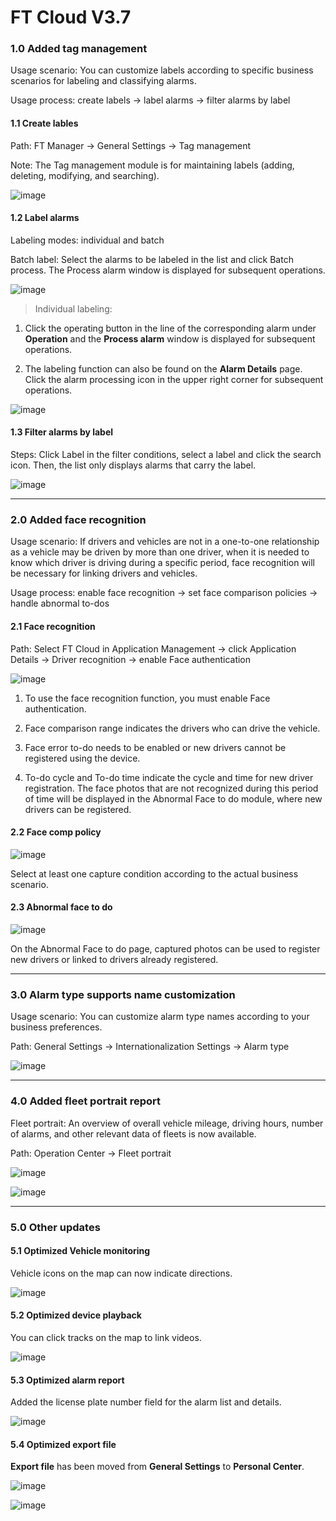 # FT Cloud V3.7

### 1.0 Added tag management

Usage scenario: You can customize labels according to specific business scenarios for labeling and classifying alarms.

Usage process: create labels → label alarms → filter alarms by label

#### 1.1 Create lables

Path: FT Manager → General Settings → Tag management

Note: The Tag management module is for maintaining labels (adding, deleting, modifying, and searching).

![image](https://user-images.githubusercontent.com/108051469/177295244-edddc994-f379-465f-8f59-5f0534f6a64b.png)

#### 1.2 Label alarms

Labeling modes: individual and batch

Batch label: Select the alarms to be labeled in the list and click Batch process. The Process alarm window is displayed for subsequent operations.

![image](https://user-images.githubusercontent.com/108051469/177295438-069bd887-1cd3-4f43-8d73-6281c825e98b.png)

> Individual labeling:
1) Click the operating button in the line of the corresponding alarm under **Operation** and the **Process alarm** window is displayed for subsequent operations.

2) The labeling function can also be found on the **Alarm Details** page. Click the alarm processing icon in the upper right corner for subsequent operations.

![image](https://user-images.githubusercontent.com/108051469/177296628-a7f3153a-836e-4abb-a1ce-fd35dd79d781.png)

#### 1.3 Filter alarms by label

Steps: Click Label in the filter conditions, select a label and click the search icon. Then, the list only displays alarms that carry the label.

![image](https://user-images.githubusercontent.com/108051469/177296955-d4cefe88-8b51-448d-ad70-1aab455e275b.png)

------------------
### 2.0 Added face recognition

Usage scenario: If drivers and vehicles are not in a one-to-one relationship as a vehicle may be driven by more than one driver, when it is needed to know which driver is driving during a specific period, face recognition will be necessary for linking drivers and vehicles.

Usage process: enable face recognition → set face comparison policies → handle abnormal to-dos

#### 2.1 Face recognition

Path: Select FT Cloud in Application Management → click Application Details → Driver recognition → enable Face authentication

![image](https://user-images.githubusercontent.com/108051469/177297748-21761b17-024b-42d0-9b3b-95793a707b4b.png)

1) To use the face recognition function, you must enable Face authentication.

2) Face comparison range indicates the drivers who can drive the vehicle.

3) Face error to-do needs to be enabled or new drivers cannot be registered using the device. 

4) To-do cycle and To-do time indicate the cycle and time for new driver registration. The face photos that are not recognized during this period of time will be displayed in the Abnormal Face to do module, where new drivers can be registered.

#### 2.2 Face comp policy

![image](https://user-images.githubusercontent.com/108051469/177298001-a53e45d5-7c00-4f6f-ad38-260dcdcd21f1.png)

Select at least one capture condition according to the actual business scenario.

#### 2.3 Abnormal face to do

![image](https://user-images.githubusercontent.com/108051469/177298151-c768c3b5-bd30-4552-8734-09425014978a.png)

On the Abnormal Face to do page, captured photos can be used to register new drivers or linked to drivers already registered.

-------------

### 3.0 Alarm type supports name customization

Usage scenario: You can customize alarm type names according to your business preferences.

Path: General Settings → Internationalization Settings → Alarm type

![image](https://user-images.githubusercontent.com/108051469/177298387-560decbe-5dc6-4d36-8831-11ec9ad0d517.png)

----------

### 4.0 Added fleet portrait report

Fleet portrait: An overview of overall vehicle mileage, driving hours, number of alarms, and other relevant data of fleets is now available.

Path: Operation Center → Fleet portrait

![image](https://user-images.githubusercontent.com/108051469/177298619-c5f17717-dc5a-4e5c-b3f3-50c592aac278.png)

![image](https://user-images.githubusercontent.com/108051469/177298640-5077af1f-2449-413a-86b7-4bba749a63e3.png)

---------

### 5.0 Other updates

#### 5.1 Optimized Vehicle monitoring

Vehicle icons on the map can now indicate directions.

![image](https://user-images.githubusercontent.com/108051469/177298843-ba8cde55-f82f-4c2e-9be2-17a90ebfe75c.png)

#### 5.2 Optimized device playback

You can click tracks on the map to link videos.

![image](https://user-images.githubusercontent.com/108051469/177298971-1c13a82d-50c8-46d7-bdeb-5c98380fc447.png)

#### 5.3 Optimized alarm report

Added the license plate number field for the alarm list and details.

![image](https://user-images.githubusercontent.com/108051469/177299117-da16493c-f36b-43ce-a9e3-9d07e11e2b5d.png)

#### 5.4 Optimized export file

**Export file** has been moved from **General Settings** to **Personal Center**.

![image](https://user-images.githubusercontent.com/108051469/177299316-b69f7283-92d4-457d-82d6-74c5f580ea9e.png)

![image](https://user-images.githubusercontent.com/108051469/177299331-77be251d-e3e8-4a02-9d92-0c206392749c.png)

